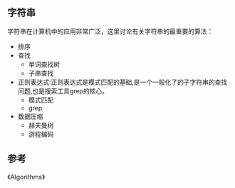 
## 字符串

字符串在计算机中的应用非常广泛，这里讨论有关字符串的最重要的算法：

* 排序
* 查找
	* 单词查找树
	* 子串查找
* 正则表达式:正则表达式是模式匹配的基础,是一个一般化了的子字符串的查找问题,也是搜索工具grep的核心。
	* 模式匹配
	* grep
* 数据压缩
	* 赫夫曼树
	* 游程编码


## 参考

《Algorithms》





